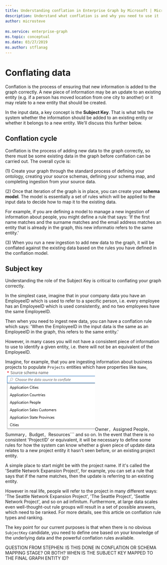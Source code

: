 ```yaml
---
title: Understanding conflation in Enterprise Graph by Microsoft | Microsoft Docs
description: Understand what conflation is and why you need to use it
author: microsteve

ms.service: enterprise-graph
ms.topic: conceptual
ms.date: 03/27/2019
ms.author: stflanag
---
```


# Conflating data

Conflation is the process of ensuring that new information is added to the graph correctly. A new piece of information may be an update to an existing entity (e.g. if a person has moved location from one city to another) or it may relate to a new entity that should be created.

In the input data, a key concept is the **Subject Key**. That is what tells the system whether the information should be added to an existing entity or whether it belongs to a new entity. We'll discuss this further below.

## Conflation cycle

Conflation is the process of adding new data to the graph correctly, so there must be some existing data in the graph before conflation can be carried out. The overall cycle is:

(1) Create your graph through the standard process of defining your ontology, creating your source schemas, defining your schema map, and completing ingestion from your source data.

(2) Once that iteration of the graph is in place, you can create your **schema model**. The model is essentially a set of rules which will be applied to the input data to decide how to map it to the existing data.

For example, if you are defining a model to manage a new ingestion of information about people, you might define a rule that says: 'If the first name matches and the surname matches and the email address matches an entity that is already in the graph, this new informatio refers to the same entity.'

(3) When you run a new ingestion to add new data to the graph, it will be conflated against the existing data based on the rules you have defined in the conflation model.

## Subject key

Understanding the role of the Subject Key is critical to conflating your graph correctly. 

In the simplest case, imagine that in your company data you have an EmployeeID which is used to refer to a specific person, i.e. every employee has an EmployeeID which is used consistently, and no two employees have the same EmployeeID. 

Then when you need to ingest new data, you can have a conflation rule which says: 'When the EmployeeID in the input data is the same as an EmployeeID in the graph, this refers to the same entity.' 

However, in many cases you will not have a consistent piece of information to use to identify a given entity, i.e. there will not be an equivalent of the EmployeeID. 

Imagine, for example, that you are ingesting information about business projects to populate ```Projects``` entities which have properties like ```Name```, ![Choose source schema](media/conflation-example/choose-source-schema.png)Owner```, ```Assigned People```, ```Summary```, ```Budget```, ```Resources``` and so on. In the event that there is no consistent 'ProjectID' or equivalent, it will be necessary to define some rules for how the system can know whether a given piece of update data relates to a new project entity it hasn't seen before, or an existing project entity. 

A simple place to start might be with the project name. If it's called the 'Seattle Network Expansion Project', for example, you can set a rule that says that if the name matches, then the update is referring to an existing entity. 

However in real life, people will refer to the project in many different ways: 'The Seattle Network Expansion Project', 'The Seattle Project', 'Seattle Network Project', and so on ad infinitum. Furthermore, at large data scales even well-thought-out rule groups will result in a set of possible answers, which need to be ranked. For more details, see this article on conflation rule types and ranking. 

The key point for our current purposes is that when there is no obvious ```SubjectKey``` candidate, you need to define one based on your knowledge of the underlying data and the powerful conflation rules available.

QUESTION FROM STEPHEN: IS THIS DONE IN CONFLATION OR SCHEMA MAPPING STAGE? OR BOTH? WHEN IS THE SUBJECT KEY MAPPED TO THE FINAL GRAPH ENTITY ID?


